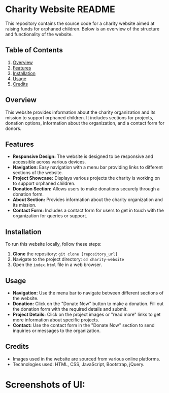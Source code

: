 # Charity Website README

This repository contains the source code for a charity website aimed at raising funds for orphaned children. Below is an overview of the structure and functionality of the website.

## Table of Contents
1. [Overview](#overview)
2. [Features](#features)
3. [Installation](#installation)
4. [Usage](#usage)
5. [Credits](#credits)

## Overview
This website provides information about the charity organization and its mission to support orphaned children. It includes sections for projects, donation options, information about the organization, and a contact form for donors.

## Features
- **Responsive Design:** The website is designed to be responsive and accessible across various devices.
- **Navigation:** Easy navigation with a menu bar providing links to different sections of the website.
- **Project Showcase:** Displays various projects the charity is working on to support orphaned children.
- **Donation Section:** Allows users to make donations securely through a donation form.
- **About Section:** Provides information about the charity organization and its mission.
- **Contact Form:** Includes a contact form for users to get in touch with the organization for queries or support.

## Installation
To run this website locally, follow these steps:
1. **Clone** the repository: `git clone [repository_url]`
2. Navigate to the project directory: `cd charity-website`
3. Open the `index.html` file in a web browser.

## Usage
- **Navigation:** Use the menu bar to navigate between different sections of the website.
- **Donation:** Click on the "Donate Now" button to make a donation. Fill out the donation form with the required details and submit.
- **Project Details:** Click on the project images or "read more" links to get more information about specific projects.
- **Contact:** Use the contact form in the "Donate Now" section to send inquiries or messages to the organization.

## Credits
- Images used in the website are sourced from various online platforms.
- Technologies used: HTML, CSS, JavaScript, Bootstrap, jQuery.

# Screenshots of UI:




